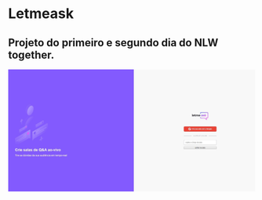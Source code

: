 # Letmeask

## Projeto do primeiro e segundo dia do NLW together.

![Tela do Lemeask](https://github.com/edesiojnr/Letmeask_NLW/blob/master/Letmeask.jpg)
